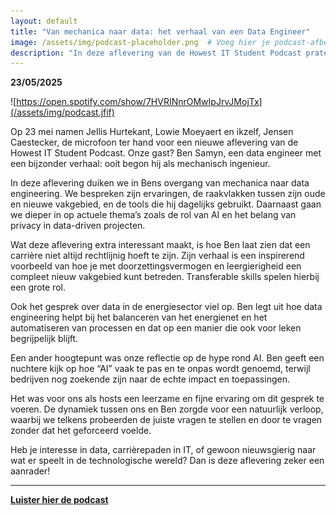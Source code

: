 ```yaml
---
layout: default
title: "Van mechanica naar data: het verhaal van een Data Engineer"
image: /assets/img/podcast-placeholder.png  # Voeg hier je podcast-afbeelding toe
description: "In deze aflevering van de Howest IT Student Podcast praten we met Ben Samyn over zijn unieke carrièrepad van mechanisch ingenieur naar data engineer."
---
```


**23/05/2025**

![https://open.spotify.com/show/7HVRINnrOMwIpJrvJMojTx](/assets/img/podcast.jfif)

Op 23 mei namen Jellis Hurtekant, Lowie Moeyaert en ikzelf, Jensen Caestecker, de microfoon ter hand voor een nieuwe aflevering van de Howest IT Student Podcast. Onze gast? Ben Samyn, een data engineer met een bijzonder verhaal: ooit begon hij als mechanisch ingenieur.

In deze aflevering duiken we in Bens overgang van mechanica naar data engineering. We bespreken zijn ervaringen, de raakvlakken tussen zijn oude en nieuwe vakgebied, en de tools die hij dagelijks gebruikt. Daarnaast gaan we dieper in op actuele thema’s zoals de rol van AI en het belang van privacy in data-driven projecten.

Wat deze aflevering extra interessant maakt, is hoe Ben laat zien dat een carrière niet altijd rechtlijnig hoeft te zijn. Zijn verhaal is een inspirerend voorbeeld van hoe je met doorzettingsvermogen en leergierigheid een compleet nieuw vakgebied kunt betreden. Transferable skills spelen hierbij een grote rol.

Ook het gesprek over data in de energiesector viel op. Ben legt uit hoe data engineering helpt bij het balanceren van het energienet en het automatiseren van processen en dat op een manier die ook voor leken begrijpelijk blijft.

Een ander hoogtepunt was onze reflectie op de hype rond AI. Ben geeft een nuchtere kijk op hoe “AI” vaak te pas en te onpas wordt genoemd, terwijl bedrijven nog zoekende zijn naar de echte impact en toepassingen.

Het was voor ons als hosts een leerzame en fijne ervaring om dit gesprek te voeren. De dynamiek tussen ons en Ben zorgde voor een natuurlijk verloop, waarbij we telkens probeerden de juiste vragen te stellen en door te vragen zonder dat het geforceerd voelde.

Heb je interesse in data, carrièrepaden in IT, of gewoon nieuwsgierig naar wat er speelt in de technologische wereld? Dan is deze aflevering zeker een aanrader!

---

<a href="https://open.spotify.com/episode/4mAQpDNZqwmVOx1QVRsPC6" target="_blank">**Luister hier de podcast** </a>
